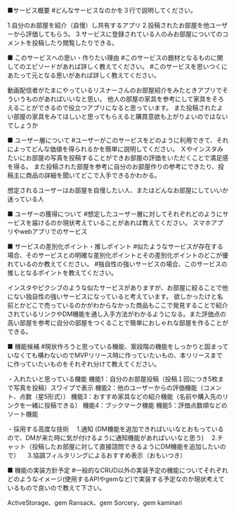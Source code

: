 ■サービス概要
#どんなサービスなのかを３行で説明してください。

1.自分のお部屋を紹介（自慢）し共有するアプリ
2.投稿されたお部屋を他ユーザーから評価してもらう。
3.サービスに登録されている人のみお部屋についてのコメントを投稿したり閲覧したりできる。

■ このサービスへの思い・作りたい理由
#このサービスの題材となるものに関してのエピソードがあれば詳しく教えてください。
#このサービスを思いつくにあたって元となる思いがあれば詳しく教えてください。

動画配信者がたまにやっているリスナーさんのお部屋紹介をみたときアプリでそういうものがあればいいなと思い。
他人の部屋の家具を参考にして家具をそろえることができるので役立つアプリになると思っています。
また投稿されたよい部屋の家具をみてほしいと思ってもらえると購買意欲も上がりよいのではないでしょうか

■ ユーザー層について
#ユーザーがこのサービスをどのように利用できて、それによってどんな価値を得られるかを簡単に説明してください。
Ｘやインスタみたいにお部屋の写真を投稿することができお部屋の評価をいただくことで満足感を得る。
また投稿された部屋を参考に自分のお部屋作りの参考にできたり、投稿主に商品の詳細を聞いてどこで入手できるかわかる。

想定されるユーザーはお部屋を自慢したい人、またはどんなお部屋にしていいか迷っている人

■ ユーザーの獲得について
#想定したユーザー層に対してそれぞれどのようにサービスを届けるのか現状考えていることがあれば教えてください。
スマホアプリやwebアプリでのサービス

■ サービスの差別化ポイント・推しポイント
#似たようなサービスが存在する場合、そのサービスとの明確な差別化ポイントとその差別化ポイントのどこが優れているのか教えてください。
#独自性の強いサービスの場合、このサービスの推しとなるポイントを教えてください。

インスタやピクシブのような似たサービスがありますが、お部屋に絞ることで他にない独自性の強いサービスになっていると考えています。
欲しかったけと名前とかどこで売っているのかがわからなかった商品もここで発見することで紹介されているリンクやDM機能を通し入手方法がわかるようになる。また評価点の高い部屋を参考に自分の部屋をつくることで簡単におしゃれな部屋を作ることができる。

■ 機能候補
#現状作ろうと思っている機能、案段階の機能をしっかりと固まっていなくても構わないのでMVPリリース時に作っていたいもの、本リリースまでに作っていたいものをそれぞれ分けて教えてください。

・入れたいと思っている機能
機能1：自分のお部屋投稿（投稿１回につき5枚まで写真を投稿）スワイプで表示
機能2：他のユーザーからの評価機能（コメント、点数（星5形式））
機能3：おすすめ家具などの紹介機能（名前や購入先のリンクを一緒に投稿できる）
機能4：ブックマーク機能
機能5：評価点数順などのソート機能

・採用する高度な技術
　1.通知 (DM機能を追加できればいいなとおもっているので、DMが来た時に気が付けるように通知機能があればいいなと思う)
　2.チャット（投稿したお部屋に対して直接諮問できるようにDM機能を追加したいので）
　3.協調フィルタリングによるおすすめ表示（おもいつき）
　

■ 機能の実装方針予定
#一般的なCRUD以外の実装予定の機能についてそれぞれどのようなイメージ(使用するAPIやgemなど)で実装する予定なのか現状考えているもので良いので教えて下さい。

ActiveStorage、gem Ransack、gem Sorcery、gem kaminari
